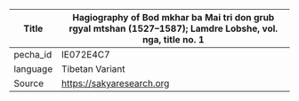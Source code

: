 |Title | Hagiography of Bod mkhar ba Mai tri don grub rgyal mtshan (1527–1587); Lamdre Lobshe, vol. nga, title no. 1 
| --- | --- 
|pecha_id | IE072E4C7
|language | Tibetan Variant
|Source | https://sakyaresearch.org
